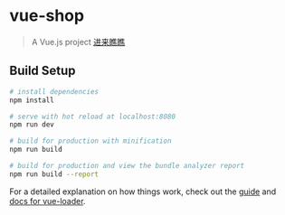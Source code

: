 # vue-shop

> A Vue.js project
<a href="https://ydudu.github.io/vuex-shop/dist/index.html" target="_blank">进来瞧瞧</a>

## Build Setup

``` bash
# install dependencies
npm install

# serve with hot reload at localhost:8080
npm run dev

# build for production with minification
npm run build

# build for production and view the bundle analyzer report
npm run build --report
```

For a detailed explanation on how things work, check out the [guide](http://vuejs-templates.github.io/webpack/) and [docs for vue-loader](http://vuejs.github.io/vue-loader).
